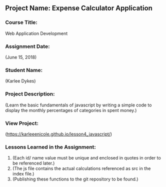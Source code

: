 ## Project Name:  Expense Calculator Application

### Course Title:
Web Application Development

### Assignment Date:  
(June 15, 2018)

### Student Name:  
(Karlee Dykes)

### Project Description:
(Learn the basic fundamentals of javascript by writing a simple code to display the monthly percentages of categories in spent money.)

### View Project:
(https://karleeenicole.github.io/lesson4_javascript/)

### Lessons Learned in the Assignment:
1. (Each id/ name value must be unique and enclosed in quotes in order to be referenced later.)
2. (The js file contains the actual calculations referenced as src in the index file.)
3. (Publishing these functions to the git repository to be found.)



